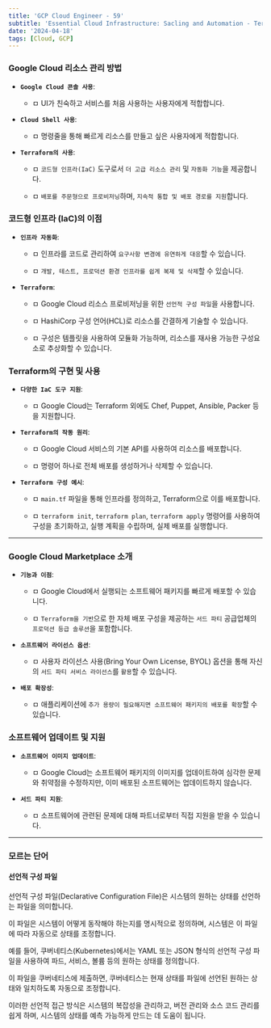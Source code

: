 ```yaml
---
title: 'GCP Cloud Engineer - 59'
subtitle: 'Essential Cloud Infrastructure: Sacling and Automation - Terraform / Marketplace'
date: '2024-04-18'
tags: [Cloud, GCP]
---
```


### **Google Cloud 리소스 관리 방법**

- **`Google Cloud 콘솔 사용`**:
  
  - ㅁ UI가 친숙하고 서비스를 처음 사용하는 사용자에게 적합합니다.

- **`Cloud Shell 사용`**:
  
  - ㅁ 명령줄을 통해 빠르게 리소스를 만들고 싶은 사용자에게 적합합니다.

- **`Terraform의 사용`**:
  
  - ㅁ `코드형 인프라(IaC)` 도구로서 `더 고급 리소스 관리` 및 `자동화 기능`을 제공합니다.
  
  - ㅁ `배포를 주문형으로 프로비저닝`하며, `지속적 통합 및 배포 경로를 지원`합니다.

### **코드형 인프라 (IaC)의 이점**

- **`인프라 자동화`**:
  
  - ㅁ 인프라를 코드로 관리하여 `요구사항 변경에 유연하게 대응`할 수 있습니다.
  
  - ㅁ `개발, 테스트, 프로덕션 환경 인프라를 쉽게 복제 및 삭제`할 수 있습니다.

- **`Terraform`**:
  
  - ㅁ Google Cloud 리소스 프로비저닝을 위한 `선언적 구성 파일`을 사용합니다.
  
  - ㅁ HashiCorp 구성 언어(HCL)로 리소스를 간결하게 기술할 수 있습니다.
  
  - ㅁ 구성은 템플릿을 사용하여 모듈화 가능하며, 리소스를 재사용 가능한 구성요소로 추상화할 수 있습니다.

### **Terraform의 구현 및 사용**

- **`다양한 IaC 도구 지원`**:
  
  - ㅁ Google Cloud는 Terraform 외에도 Chef, Puppet, Ansible, Packer 등을 지원합니다.

- **`Terraform의 작동 원리`**:
  
  - ㅁ Google Cloud 서비스의 기본 API를 사용하여 리소스를 배포합니다.
  
  - ㅁ 명령어 하나로 전체 배포를 생성하거나 삭제할 수 있습니다.

- **`Terraform 구성 예시`**:
  
  - ㅁ `main.tf` 파일을 통해 인프라를 정의하고, Terraform으로 이를 배포합니다.
  
  - ㅁ `terraform init`, `terraform plan`, `terraform apply` 명령어를 사용하여 구성을 초기화하고, 실행 계획을 수립하며, 실제 배포를 실행합니다.

-------------------

### **Google Cloud Marketplace 소개**

- **`기능과 이점`**:
  
  - ㅁ Google Cloud에서 실행되는 소프트웨어 패키지를 빠르게 배포할 수 있습니다.
  
  - ㅁ `Terraform을 기반`으로 한 자체 배포 구성을 제공하는 `서드 파티` 공급업체의 `프로덕션 등급 솔루션`을 포함합니다.
  
- **`소프트웨어 라이선스 옵션`**:
  
  - ㅁ 사용자 라이선스 사용(Bring Your Own License, BYOL) 옵션을 통해 자신의 `서드 파티 서비스 라이선스`를 `활용`할 수 있습니다.

- **`배포 확장성`**:
  
  - ㅁ 애플리케이션에 `추가 용량이 필요해지면 소프트웨어 패키지의 배포를 확장`할 수 있습니다.

### **소프트웨어 업데이트 및 지원**

- **`소프트웨어 이미지 업데이트`**:
  
  - ㅁ Google Cloud는 소프트웨어 패키지의 이미지를 업데이트하여 심각한 문제와 취약점을 수정하지만, 이미 배포된 소프트웨어는 업데이트하지 않습니다.

- **`서드 파티 지원`**:
  
  - ㅁ 소프트웨어에 관련된 문제에 대해 파트너로부터 직접 지원을 받을 수 있습니다.

-------------------

### 모르는 단어

#### 선언적 구성 파일

선언적 구성 파일(Declarative Configuration File)은 시스템의 원하는 상태를 선언하는 파일을 의미합니다. 

이 파일은 시스템이 어떻게 동작해야 하는지를 명시적으로 정의하며, 시스템은 이 파일에 따라 자동으로 상태를 조정합니다.

예를 들어, 쿠버네티스(Kubernetes)에서는 YAML 또는 JSON 형식의 선언적 구성 파일을 사용하여 파드, 서비스, 볼륨 등의 원하는 상태를 정의합니다. 

이 파일을 쿠버네티스에 제출하면, 쿠버네티스는 현재 상태를 파일에 선언된 원하는 상태와 일치하도록 자동으로 조정합니다.

이러한 선언적 접근 방식은 시스템의 복잡성을 관리하고, 버전 관리와 소스 코드 관리를 쉽게 하며, 시스템의 상태를 예측 가능하게 만드는 데 도움이 됩니다.

